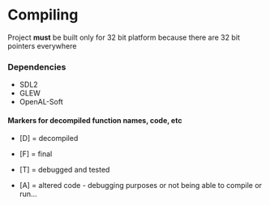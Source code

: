 # Compiling
Project **must** be built only for 32 bit platform because there are 32 bit pointers everywhere

### Dependencies
- SDL2
- GLEW
- OpenAL-Soft

#### Markers for decompiled function names, code, etc

- [D] = decompiled
- [F] = final
- [T] = debugged and tested

- [A] = altered code - debugging purposes or not being able to compile or run...

